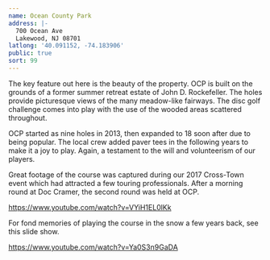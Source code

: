 ```yaml
---
name: Ocean County Park
address: |-
  700 Ocean Ave
  Lakewood, NJ 08701
latlong: '40.091152, -74.183906'
public: true
sort: 99
---
```

The key feature out here is the beauty of the property. OCP is built on the grounds of a former summer retreat estate of John D. Rockefeller. The holes provide picturesque views of the many meadow-like fairways. The disc golf challenge comes into play with the use of the wooded areas scattered
throughout.

OCP started as nine holes in 2013, then expanded to 18 soon after due to being popular. The local crew added paver tees in the following years to make it a joy to play. Again, a testament to the will and volunteerism of our players.

Great footage of the course was captured during our 2017 Cross-Town event which had attracted a few touring professionals. After a morning round at Doc Cramer, the second round was held at OCP.

https://www.youtube.com/watch?v=VYiH1EL0lKk

For fond memories of playing the course in the snow a few years back, see this slide show.

https://www.youtube.com/watch?v=Ya0S3n9GaDA
